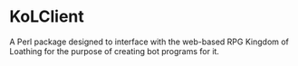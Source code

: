 KoLClient
=========

A Perl package designed to interface with the web-based RPG Kingdom of Loathing for the purpose of creating bot programs for it.